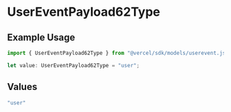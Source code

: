 # UserEventPayload62Type

## Example Usage

```typescript
import { UserEventPayload62Type } from "@vercel/sdk/models/userevent.js";

let value: UserEventPayload62Type = "user";
```

## Values

```typescript
"user"
```